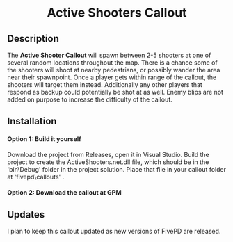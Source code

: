 # <p align='center'>Active Shooters Callout</p>
## Description
The <strong>Active Shooter Callout</strong> will spawn between 2-5 shooters at one of several random locations throughout the map. There is a chance some of the shooters will shoot at nearby pedestrians, or possibly wander the area near their spawnpoint. Once a player gets within range of the callout, the shooters will target them instead. Additionally any other players that respond as backup could potentially be shot at as well. Enemy blips are not added on purpose to increase the difficulty of the callout.

## Installation
#### Option 1: Build it yourself
Download the project from Releases, open it in Visual Studio. Build the project to create the ActiveShooters.net.dll file, which should be in the 'bin\Debug' folder in the project solution. Place that file in your callout folder at 'fivepd\callouts' .
#### Option 2: Download the callout at GPM

## Updates
I plan to keep this callout updated as new versions of FivePD are released.
